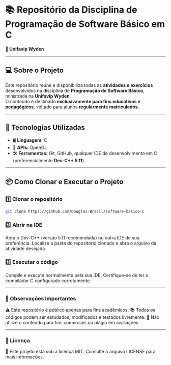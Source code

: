 # 📚 Repositório da Disciplina de **Programação de Software Básico em C**  
**🏫 Unifavip Wyden**  

---

## 💻 Sobre o Projeto  
Este repositório reúne e disponibiliza todas as **atividades e exercícios** desenvolvidos na disciplina de **Programação de Software Básico**, ministrada na **Unifavip Wyden**.  
O conteúdo é destinado **exclusivamente para fins educativos e pedagógicos**, voltado para alunos **regularmente matriculados**.  

---

## 🚀 Tecnologias Utilizadas  
- 🖥 **Linguagem:** C  
- 🎨 **APIs:** OpenGL  
- 🛠 **Ferramentas:** Git, GitHub, qualquer IDE de desenvolvimento em C (preferencialmente **Dev-C++ 5.11**)  

---

## 📦 Como Clonar e Executar o Projeto  

### 1️⃣ Clonar o repositório  
```bash
git clone https://github.com/Douglas-Brasil/software-basico-C
```

### 2️⃣ Abrir na IDE
Abra o Dev-C++ (versão 5.11 recomendada) ou outra IDE de sua preferência.
Localize a pasta do repositório clonado e abra o arquivo da atividade desejada.

### 3️⃣ Executar o código
Compile e execute normalmente pela sua IDE.
Certifique-se de ter o compilador C configurado corretamente.

---

### 📌 Observações Importantes
⚠ Este repositório é público apenas para fins acadêmicos.
📚 Todos os códigos podem ser estudados, modificados e testados livremente.
🚫 Não utilize o conteúdo para fins comerciais ou plágio em avaliações.

---

### 📄 Licença
📜 Este projeto está sob a licença MIT. Consulte o arquivo LICENSE para mais informações.